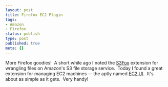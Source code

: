 ```yaml
---
layout: post
title: Firefox EC2 Plugin
tags:
- Amazon
- Firefox
status: publish
type: post
published: true
meta: {}
---
```

More Firefox goodies!  A short while ago I noted the <a href="https://addons.mozilla.org/en-US/firefox/addon/3247" target="_blank">S3Fox</a> extension for wrangling files on Amazon's S3 file storage service.  Today I found a great extension for managing EC2 machines -- the aptly named <a href="http://developer.amazonwebservices.com/connect/entry.jspa?entryID=609" target="_blank">EC2 UI</a>.  It's about as simple as it gets.  Very handy!

